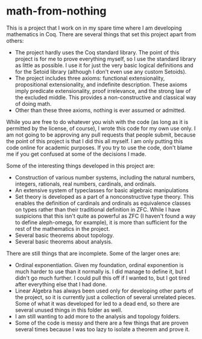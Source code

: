 # math-from-nothing
This is a project that I work on in my spare time where I am developing mathematics in Coq.  There are several things that set this project apart from others:
- The project hardly uses the Coq standard library.  The point of this project is for me to prove everything myself, so I use the standard library as little as possible.  I use it for just the very basic logical definitions and for the Setoid library (although I don't even use any custom Setoids).
- The project includes three axioms: functional extensionality, propositional extensionality, and indefinite description.  These axioms imply predicate extensionality, proof irrelevance, and the strong law of the excluded middle.  This provides a non-constructive and classical way of doing math.
- Other than these three axioms, nothing is ever assumed or admitted.

While you are free to do whatever you wish with the code (as long as it is permitted by the license, of course), I wrote this code for my own use only.  I am not going to be approving any pull requests that people submit, because the point of this project is that I did this all myself.  I am only putting this code online for academic purposes.  If you try to use the code, don't blame me if you get confused at some of the decisions I made.

Some of the interesting things developed in this project are:
- Construction of various number systems, including the natural numbers, integers, rationals, real numbers, cardinals, and ordinals.
- An extensive system of typeclasses for basic algebraic manipulations
- Set theory is developed as a part of a nonconstructive type theory.  This enables the definition of cardinals and ordinals as equivalence classes on types rather than their traditional definition in ZFC.  While I have suspicions that this isn't quite as powerful as ZFC (I haven't found a way to define aleph-omega, for example), it is more than sufficient for the rest of the mathematics in the project.
- Several basic theorems about topology.
- Several basic theorems about analysis.

There are still things that are incomplete.  Some of the larger ones are:
- Ordinal exponentiation.  Given my foundation, ordinal exponention is much harder to use than it normally is.  I did manage to define it, but I didn't go much further.  I could pull this off if I wanted to, but I got tired after everything else that I had done.
- Linear Algebra has always been used only for developing other parts of the project, so it is currently just a collection of several unrelated pieces.  Some of what it was developed for led to a dead end, so there are several unused things in this folder as well.
- I am still wanting to add more to the analysis and topology folders.
- Some of the code is messy and there are a few things that are proven several times because I was too lazy to isolate a theorem and prove it.

